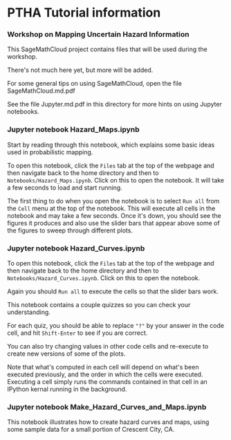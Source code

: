 
# PTHA Tutorial information

### Workshop on Mapping Uncertain Hazard Information

This SageMathCloud project contains files that will be used during the workshop.

There's not much here yet, but more will be added.

For some general tips on using SageMathCloud, open the file SageMathCloud.md.pdf

See the file Jupyter.md.pdf in this directory for more hints on using Jupyter notebooks.

### Jupyter notebook Hazard_Maps.ipynb 

Start by reading through this notebook, which explains some basic ideas used in probabilistic mapping.

To open this notebook, click the `Files` tab at the top of the webpage and then navigate back to the home directory and then to `Notebooks/Hazard_Maps.ipynb`.  Click on this to open the notebook. It will take a few seconds to load and start running. 

The first thing to do when you open the notebook is to select `Run all` from the `Cell` menu at the top of the notebook.  This will execute all cells in the notebook and may take a few seconds.  Once it's down, you should see the figures it produces and also use the slider bars that appear above some of the figures to sweep through different plots.

### Jupyter notebook Hazard_Curves.ipynb 

To open this notebook, click the `Files` tab at the top of the webpage and then navigate back to the home directory and then to `Notebooks/Hazard_Curves.ipynb`.  Click on this to open the notebook. 

Again you should `Run all` to execute the cells so that the slider bars work.

This notebook contains a couple quizzes so you can check your understanding.

For each quiz, you should be able to replace `"?"` by your answer in the code cell, and hit `Shift-Enter` to see if you are correct.

You can also try changing values in other code cells and re-execute to create new versions of some of the plots.

Note that what's computed in each cell will depend on what's been executed previously, and the order in which the cells were executed.  Executing a cell simply runs the commands contained in that cell in an IPython kernal running in the background. 

### Jupyter notebook Make_Hazard_Curves_and_Maps.ipynb

This notebook illustrates how to create hazard curves and maps, using some sample data for a small portion of Crescent City, CA.



